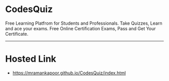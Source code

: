 # CodesQuiz
Free Learning Platfrom for Students and Professionals. Take Quizzes, Learn and ace your exams.  Free Online Certification Exams, Pass and Get Your Certificate.

----
# Hosted Link

- https://mramankapoor.github.io/CodesQuiz/index.html
